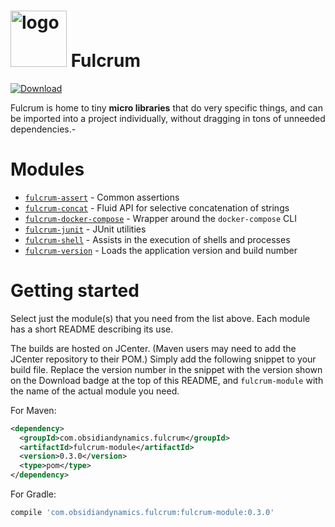 
<img src="https://raw.githubusercontent.com/wiki/obsidiandynamics/fulcrum/images/fulcrum-logo.png" width="90px" alt="logo"/> Fulcrum
===
[ ![Download](https://api.bintray.com/packages/obsidiandynamics/fulcrum/fulcrum-shell/images/download.svg) ](https://bintray.com/obsidiandynamics/fulcrum/fulcrum-shell/_latestVersion)

Fulcrum is home to tiny **micro libraries** that do very specific things, and can be imported into a project individually, without dragging in tons of unneeded dependencies.-

# Modules
* [`fulcrum-assert`](https://github.com/obsidiandynamics/fulcrum/tree/master/assert) - Common assertions
* [`fulcrum-concat`](https://github.com/obsidiandynamics/fulcrum/tree/master/concat) - Fluid API for selective concatenation of strings
* [`fulcrum-docker-compose`](https://github.com/obsidiandynamics/fulcrum/tree/master/docker-compose) - Wrapper around the `docker-compose` CLI
* [`fulcrum-junit`](https://github.com/obsidiandynamics/fulcrum/tree/master/junit) - JUnit utilities
* [`fulcrum-shell`](https://github.com/obsidiandynamics/fulcrum/tree/master/shell) - Assists in the execution of shells and processes
* [`fulcrum-version`](https://github.com/obsidiandynamics/fulcrum/tree/master/version) - Loads the application version and build number

# Getting started
Select just the module(s) that you need from the list above. Each module has a short README describing its use.

The builds are hosted on JCenter. (Maven users may need to add the JCenter repository to their POM.) Simply add the following snippet to your build file. Replace the version number in the snippet with the version shown on the Download badge at the top of this README, and `fulcrum-module` with the name of the actual module you need.

For Maven:

```xml
<dependency>
  <groupId>com.obsidiandynamics.fulcrum</groupId>
  <artifactId>fulcrum-module</artifactId>
  <version>0.3.0</version>
  <type>pom</type>
</dependency>
```

For Gradle:

```groovy
compile 'com.obsidiandynamics.fulcrum:fulcrum-module:0.3.0'
```
